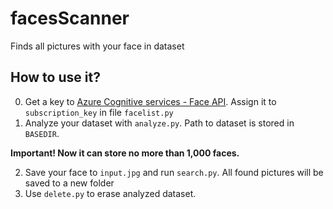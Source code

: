 # facesScanner
Finds all pictures with your face in dataset

## How to use it?
0. Get a key to [Azure Cognitive services - Face API](https://azure.microsoft.com/en-us/services/cognitive-services/face/).
Assign it to `subscription_key` in file `facelist.py`
1. Analyze your dataset with `analyze.py`. Path to dataset is stored in `BASEDIR`.

**Important! Now it can store no more than 1,000 faces.**

2. Save your face to `input.jpg` and run `search.py`. All found pictures will be saved to a new folder
3. Use `delete.py` to erase analyzed dataset.
